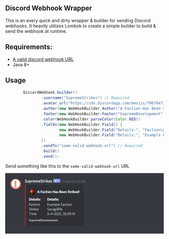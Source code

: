 ## Discord Webhook Wrapper
This is an every quick and dirty wrapper & builder for sending Discord webhooks. It heavily utilizes Lombok to create a simple builder to build & send the webhook at runtime.

## Requirements:
- [A valid discord webhook URL](https://help.dashe.io/en/articles/2521940-how-to-create-a-discord-webhook-url)
- Java 8+

## Usage
```java
        DiscordWebhook.builder()
                .username("SupremeStrikes") // Required
                .avatar_url("https://cdn.discordapp.com/emojis/706764727165911052.png?v=1") // Required
                .author(new WebHookBuilder.Author("A Faction Has Been Striked!", "https://google.com/", "https://cdn.discordapp.com/emojis/685282855768686616.gif?v=1"))
                .footer(new WebHookBuilder.Footer("SupremeDevelopment", ""))
                .color(WebHookBuilder.parseColor(Color.RED))
                .fields(new WebHookBuilder.Field[] {
                        new WebHookBuilder.Field("Details:", "Faction\nStriker\nTime", true),
                        new WebHookBuilder.Field("Details:", "Example Faction\nSavag3life\n" + Time.simpleTimestamp(), true),
                })
                .sendTo("some-valid-webhook-url") // Required
                .build()
                .send();
```
Send something like this to the `some-valid-webhook-url` URL

![imagine](https://github.com/Savag3life/Java-Discord-Webhook-Wrapper/blob/main/example.png)

